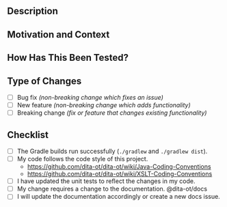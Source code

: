 <!-- ↑ Provide a general summary of your changes in the Title above ↑ -->

## Description
<!-- Describe your changes in detail. -->

## Motivation and Context
<!-- Why is this change required? What problem does it solve? -->
<!-- If it fixes an open issue, add a link to the issue number: Fixes #1234. -->

## How Has This Been Tested?
<!-- Include details of your testing environment, and the tests that you ran -->
<!-- to verify the effect your changes will have on other areas of the code. -->

## Type of Changes
<!-- What type of changes does your code introduce? -->
<!-- Put an `[x]` in any of the boxes that apply: -->
- [ ] Bug fix _(non-breaking change which fixes an issue)_
- [ ] New feature _(non-breaking change which adds functionality)_
- [ ] Breaking change _(fix or feature that changes existing functionality)_

## Checklist
<!-- Verify the following points and put an `[x]` in the boxes that apply: -->
- [ ] The Gradle builds run successfully (`./gradlew` and `./gradlew dist`).
- [ ] My code follows the code style of this project.
    -  <https://github.com/dita-ot/dita-ot/wiki/Java-Coding-Conventions>
    -  <https://github.com/dita-ot/dita-ot/wiki/XSLT-Coding-Conventions>
- [ ] I have updated the unit tests to reflect the changes in my code.
- [ ] My change requires a change to the documentation. @dita-ot/docs
- [ ] I will update the documentation accordingly or create a new docs issue.

<!-- At mention person or team responsible for reviewing proposed changes. -->